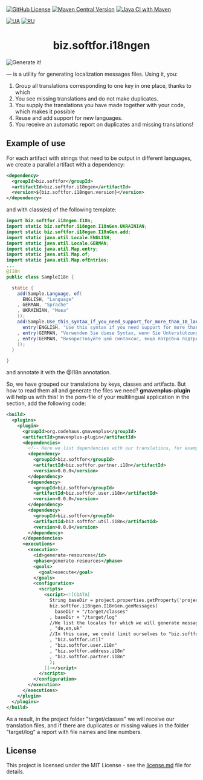 [![GitHub License](https://img.shields.io/github/license/ovsyannykov/biz.softfor.i18ngen)](license.md)
[![Maven Central Version](https://img.shields.io/maven-central/v/biz.softfor/biz.softfor.spring.i18ngen)](https://mvnrepository.com/artifact/biz.softfor/biz.softfor.spring.i18ngen)
[![Java CI with Maven](https://github.com/ovsyannykov/biz.softfor.i18ngen/actions/workflows/maven.yml/badge.svg)](https://github.com/ovsyannykov/biz.softfor.i18ngen/actions/workflows/maven.yml)

[![UA](https://img.shields.io/badge/UA-yellow)](readme.ua.md)
[![RU](https://img.shields.io/badge/RU-black)](readme.ru.md)

<h1 align="center">biz.softfor.i18ngen</h1>

![Generate it!](biz.softfor.i18ngen/readme.png)

— is a utility for generating localization messages files. Using it, you:
1. Group all translations corresponding to one key in one place, thanks to which
2. You see missing translations and do not make duplicates.
3. You supply the translations you have made together with your code, which
makes it possible
4. Reuse and add support for new languages.
5. You receive an automatic report on duplicates and missing translations!

## Example of use

For each artifact with strings that need to be output in different languages,
we create a parallel artifact with a dependency:
```xml
<dependency>
  <groupId>biz.softfor</groupId>
  <artifactId>biz.softfor.i18ngen</artifactId>
  <version>${biz.softfor.i18ngen.version}</version>
</dependency>
```
and with class(es) of the following template:
```java
import biz.softfor.i18ngen.I18n;
import static biz.softfor.i18ngen.I18nGen.UKRAINIAN;
import static biz.softfor.i18ngen.I18nGen.add;
import static java.util.Locale.ENGLISH;
import static java.util.Locale.GERMAN;
import static java.util.Map.entry;
import static java.util.Map.of;
import static java.util.Map.ofEntries;
...
@I18n
public class SampleI18n {

  static {
    add(Sample.Language, of(
      ENGLISH, "Language"
    , GERMAN, "Sprache"
    , UKRAINIAN, "Мова"
    ));
    add(Sample.Use_this_syntax_if_you_need_support_for_more_than_10_languages, ofEntries(
      entry(ENGLISH, "Use this syntax if you need support for more than 10 languages")
    , entry(GERMAN, "Verwenden Sie diese Syntax, wenn Sie Unterstützung für mehr als 10 Sprachen benötigen")
    , entry(GERMAN, "Використовуйте цей синтаксис, якщо потрібна підтримка понад 10 мов")
    ));
  }

}
```
and annotate it with the @I18n annotation.

So, we have grouped our translations by keys, classes and artifacts. But how
to read them all and generate the files we need? **gmavenplus-plugin** will
help us with this! In the pom-file of your multilingual application in the
**<build><plugins>** section, add the following code:
```xml
<build>
  <plugins>
    <plugin>
      <groupId>org.codehaus.gmavenplus</groupId>
      <artifactId>gmavenplus-plugin</artifactId>
      <dependencies>
        <!-- Here we list dependencies with our translations, for example: -->
        <dependency>
          <groupId>biz.softfor</groupId>
          <artifactId>biz.softfor.partner.i18n</artifactId>
          <version>0.0.0</version>
        </dependency>
        <dependency>
          <groupId>biz.softfor</groupId>
          <artifactId>biz.softfor.user.i18n</artifactId>
          <version>0.0.0</version>
        </dependency>
        <dependency>
          <groupId>biz.softfor</groupId>
          <artifactId>biz.softfor.util.i18n</artifactId>
          <version>0.0.0</version>
        </dependency>
      </dependencies>
      <executions>
        <execution>
          <id>generate-resources</id>
          <phase>generate-resources</phase>
          <goals>
            <goal>execute</goal>
          </goals>
          <configuration>
            <scripts>
              <script><![CDATA[
                String baseDir = project.properties.getProperty('project.basedir').replace('\\','/');
                biz.softfor.i18ngen.I18nGen.genMessages(
                  baseDir + "/target/classes"
                , baseDir + "/target/log"
                //We list the locales for which we will generate messages*.properties files. The first locale is the default locale.
                , "de,en,uk"
                //In this case, we could limit ourselves to "biz.softfor", but for demonstration purposes, we will list packages with @I18n annotated classes:
                , "biz.softfor.util"
                , "biz.softfor.user.i18n"
                , "biz.softfor.address.i18n"
                , "biz.softfor.partner.i18n"
                );
              ]]></script>
            </scripts>
          </configuration>
        </execution>
      </executions>
    </plugin>      
  </plugins>
</build>
```
As a result, in the project folder "target/classes" we will receive our
translation files, and if there are duplicates or missing values ​​in the folder
"target/log" a report with file names and line numbers.

## License

This project is licensed under the MIT License - see the [license.md](license.md) file for details.

